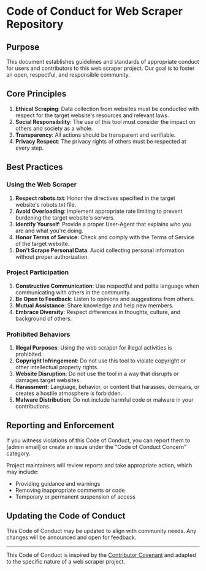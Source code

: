 # Code of Conduct for Web Scraper Repository

## Purpose

This document establishes guidelines and standards of appropriate conduct for users and contributors to this web scraper project. Our goal is to foster an open, respectful, and responsible community.

## Core Principles

1. **Ethical Scraping**: Data collection from websites must be conducted with respect for the target website's resources and relevant laws.
2. **Social Responsibility**: The use of this tool must consider the impact on others and society as a whole.
3. **Transparency**: All actions should be transparent and verifiable.
4. **Privacy Respect**: The privacy rights of others must be respected at every step.

## Best Practices

### Using the Web Scraper

1. **Respect robots.txt**: Honor the directives specified in the target website's robots.txt file.
2. **Avoid Overloading**: Implement appropriate rate limiting to prevent burdening the target website's servers.
3. **Identify Yourself**: Provide a proper User-Agent that explains who you are and what you're doing.
4. **Honor Terms of Service**: Check and comply with the Terms of Service of the target website.
5. **Don't Scrape Personal Data**: Avoid collecting personal information without proper authorization.

### Project Participation

1. **Constructive Communication**: Use respectful and polite language when communicating with others in the community.
2. **Be Open to Feedback**: Listen to opinions and suggestions from others.
3. **Mutual Assistance**: Share knowledge and help new members.
4. **Embrace Diversity**: Respect differences in thoughts, culture, and background of others.

### Prohibited Behaviors

1. **Illegal Purposes**: Using the web scraper for illegal activities is prohibited.
2. **Copyright Infringement**: Do not use this tool to violate copyright or other intellectual property rights.
3. **Website Disruption**: Do not use the tool in a way that disrupts or damages target websites.
4. **Harassment**: Language, behavior, or content that harasses, demeans, or creates a hostile atmosphere is forbidden.
5. **Malware Distribution**: Do not include harmful code or malware in your contributions.

## Reporting and Enforcement

If you witness violations of this Code of Conduct, you can report them to [admin email] or create an issue under the "Code of Conduct Concern" category.

Project maintainers will review reports and take appropriate action, which may include:
- Providing guidance and warnings
- Removing inappropriate comments or code
- Temporary or permanent suspension of access

## Updating the Code of Conduct

This Code of Conduct may be updated to align with community needs. Any changes will be announced and open for feedback.

---

This Code of Conduct is inspired by the [Contributor Covenant](https://www.contributor-covenant.org/) and adapted to the specific nature of a web scraper project.

